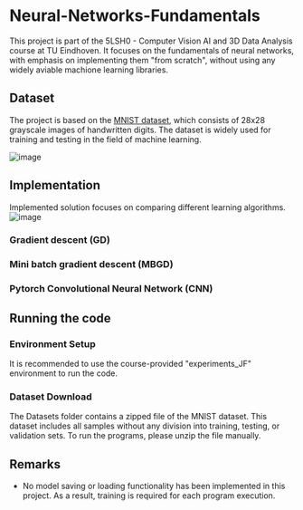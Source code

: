 # Neural-Networks-Fundamentals
This project is part of the 5LSH0 - Computer Vision AI and 3D Data Analysis course at TU Eindhoven. It focuses on the fundamentals of neural networks, with emphasis on implementing them "from scratch", without using any widely aviable machione learning libraries.

## Dataset
The project is based on the [MNIST dataset](https://en.wikipedia.org/wiki/MNIST_database), which consists of 28x28 grayscale images of handwritten digits. The dataset is widely used for training and testing in the field of machine learning.

![image](https://github.com/user-attachments/assets/3f039fd6-9077-4cf3-93d0-e028f86c5b39)

## Implementation
Implemented solution focuses on comparing different learning algorithms.
![image](https://github.com/user-attachments/assets/0c40c5d5-d71f-48f9-b2c4-adb2b2627e51)
### Gradient descent (GD)

### Mini batch gradient descent (MBGD)

### Pytorch Convolutional Neural Network (CNN)


## Running the code
### Environment Setup
It is recommended to use the course-provided "experiments_JF" environment to run the code.

### Dataset Download
The Datasets folder contains a zipped file of the MNIST dataset. This dataset includes all samples without any division into training, testing, or validation sets. To run the programs, please unzip the file manually.

## Remarks
- No model saving or loading functionality has been implemented in this project. As a result, training is required for each program execution.